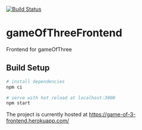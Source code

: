 [![Build Status](https://travis-ci.com/maomaoaichiyu/gameOfThreeFrontend.svg?branch=master)](https://travis-ci.com/maomaoaichiyu/gameOfThreeFrontend)

# gameOfThreeFrontend

Frontend for gameOfThree

## Build Setup

``` bash
# install dependencies
npm ci

# serve with hot reload at localhost:3000
npm start
```
The project is currently hosted at https://game-of-3-frontend.herokuapp.com/
